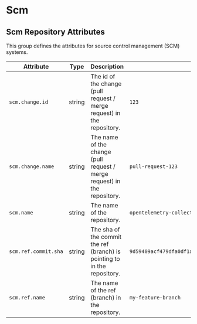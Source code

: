 <!--- Hugo front matter used to generate the website version of this page:
--->

<!-- NOTE: THIS FILE IS AUTOGENERATED. DO NOT EDIT BY HAND. -->
<!-- see templates/registry/markdown/attribute_namespace.md.j2 -->

# Scm

## Scm Repository Attributes

This group defines the attributes for source control management (SCM) systems.

| Attribute            | Type   | Description                                                              | Examples                                                           | Stability                                                        |
| -------------------- | ------ | ------------------------------------------------------------------------ | ------------------------------------------------------------------ | ---------------------------------------------------------------- |
| `scm.change.id`      | string | The id of the change (pull request / merge request) in the repository.   | `123`                                                              | ![Experimental](https://img.shields.io/badge/-experimental-blue) |
| `scm.change.name`    | string | The name of the change (pull request / merge request) in the repository. | `pull-request-123`                                                 | ![Experimental](https://img.shields.io/badge/-experimental-blue) |
| `scm.name`           | string | The name of the repository.                                              | `opentelemetry-collector-contrib`                                  | ![Experimental](https://img.shields.io/badge/-experimental-blue) |
| `scm.ref.commit.sha` | string | The sha of the commit the ref (branch) is pointing to in the repository. | `9d59409acf479dfa0df1aa568182e43e43df8bbe28d60fcf2bc52e30068802cc` | ![Experimental](https://img.shields.io/badge/-experimental-blue) |
| `scm.ref.name`       | string | The name of the ref (branch) in the repository.                          | `my-feature-branch`                                                | ![Experimental](https://img.shields.io/badge/-experimental-blue) |
